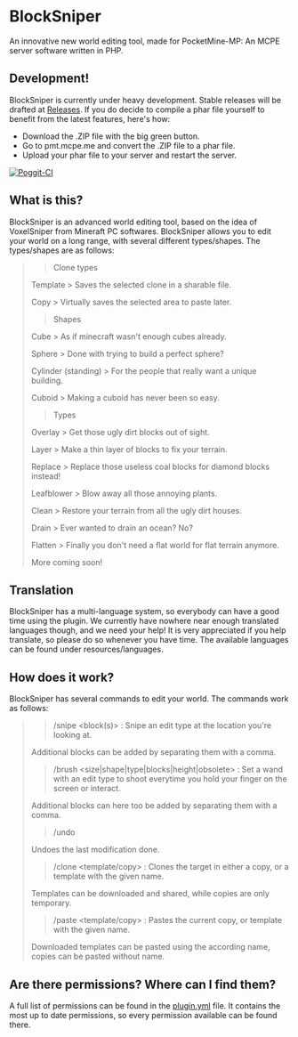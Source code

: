 # BlockSniper
An innovative new world editing tool, made for PocketMine-MP: An MCPE server software written in PHP.

## Development!
BlockSniper is currently under heavy development. Stable releases will be drafted at [Releases](https://github.com/Sandertv/BlockSniper/releases).
If you do decide to compile a phar file yourself to benefit from the latest features, here's how:
 - Download the .ZIP file with the big green button.
 - Go to pmt.mcpe.me and convert the .ZIP file to a phar file.
 - Upload your phar file to your server and restart the server.

[![Poggit-CI](https://poggit.pmmp.io/ci.badge/Sandertv/BlockSniper/BlockSniper)](https://poggit.pmmp.io/ci/Sandertv/BlockSniper/BlockSniper)

## What is this?
BlockSniper is an advanced world editing tool, based on the idea of VoxelSniper from Mineraft PC softwares.
BlockSniper allows you to edit your world on a long range, with several different types/shapes. The types/shapes are as follows:

>> Clone types
>
> Template  > Saves the selected clone in a sharable file.
>
> Copy      > Virtually saves the selected area to paste later.
>
>> Shapes
>
> Cube      > As if minecraft wasn't enough cubes already.
>
> Sphere    > Done with trying to build a perfect sphere?
>
> Cylinder (standing) > For the people that really want a unique building.
>
> Cuboid    > Making a cuboid has never been so easy.
>
>> Types
>
> Overlay   > Get those ugly dirt blocks out of sight.
>
> Layer     > Make a thin layer of blocks to fix your terrain.
>
> Replace   > Replace those useless coal blocks for diamond blocks instead!
>
> Leafblower > Blow away all those annoying plants.
>
> Clean     > Restore your terrain from all the ugly dirt houses.
>
> Drain     > Ever wanted to drain an ocean? No?
>
> Flatten   > Finally you don't need a flat world for flat terrain anymore.
>
> More coming soon!

## Translation
BlockSniper has a multi-language system, so everybody can have a good time using the plugin. We currently have nowhere near enough translated languages though, and we need your help! It is very appreciated if you help translate, so please do so whenever you have time. The available languages can be found under resources/languages.

## How does it work?
BlockSniper has several commands to edit your world. The commands work as follows:
>> /snipe <type> <radius> <block(s)> : Snipe an edit type at the location you're looking at.
>
> Additional blocks can be added by separating them with a comma.
>
>> /brush <size|shape|type|blocks|height|obsolete> <args> : Set a wand with an edit type to shoot everytime you hold your finger on the screen or interact.
>
> Additional blocks can here too be added by separating them with a comma.
>
>> /undo
>
> Undoes the last modification done.
>
>> /clone <template/copy> <radiusXheight> <name> : Clones the target in either a copy, or a template with the given name.       
>
> Templates can be downloaded and shared, while copies are only temporary.
>
>> /paste <template/copy> <name> : Pastes the current copy, or template with the given name.       
>
> Downloaded templates can be pasted using the according name, copies can be pasted without name.     
>

## Are there permissions? Where can I find them?
A full list of permissions can be found in the [plugin.yml](https://github.com/Sandertv/BlockSniper/blob/master/plugin.yml) file. 
It contains the most up to date permissions, so every permission available can be found there.

